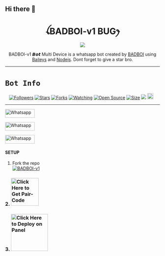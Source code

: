 ## Hi there 👋

<h1 align="center">ꪶBADBOI-v1 BUGꫂ<br></h1>
<p align="center">
<img src="https://telegra.ph/file/2fc766ab7467ded0fac9c.png" />
</p>

<p align="center">
BADBOI-v1 𝘽𝙤𝙩 Multi Device is a whatsapp bot created by <a href="https://github.com/BADBOI-v1" target="_blank">BADBOI</a> using <a href="https://github.com/adiwajshing/Baileys" target="_blank">Baileys</a> and <a href="https://github.com/nodejs" target="_blank">Nodejs</a>. Dont forget to give a star bro.
</p>



------

# ```Bot Info```
<p align="center">
<a href="https://github.com/BADBOI-v1/followers"><img title="Followers" src="https://img.shields.io/github/followers/BADBOI-v1?color=red&style=flat-square"></a>
<a href="https://github.com/BADBOI-v1/BADBOI-v1/stargazers/"><img title="Stars" src="https://img.shields.io/github/stars/BADBOI-v1/BLACK-SPIDER-V1?color=blue&style=flat-square"></a>
<a href="https://github.com/BADBOI-v1/BADBOI-v1/network/members"><img title="Forks" src="https://img.shields.io/github/forks/BADBOI-v1/BLACK-SPIDER-V1?color=red&style=flat-square"></a>
<a href="https://github.com/BADBOI-v1/BADBOI-v1/watchers"><img title="Watching" src="https://img.shields.io/github/watchers/BADBOI-v1/BLACK-SPIDER-V1?label=Watchers&color=blue&style=flat-square"></a>
<a href="https://github.com/BADBOI-v1/BADBOI-v1"><img title="Open Source" src="https://img.shields.io/badge/Author-BADBOI%20Bot%20Inc.-red?v=103"></a>
<a href="https://github.com/BADBOI-v1/BADBOI-v1/"><img title="Size" src="https://img.shields.io/github/repo-size/Samue-l1/Classic-v3-BUG?style=flat-square&color=green"></a>
<a href="https://hits.seeyoufarm.com"><img src="https://hits.seeyoufarm.com/api/count/incr/badge.svg?url=https%3A%2F%2Fgithub.com%2BADBOI-v1%2FBLACK BADBOI-v1BUG&count_bg=%2379C83D&title_bg=%23555555&icon=probot.svg&icon_color=%2300FF6D&title=hits&edge_flat=false"/></a>
<a href="https://github.com/BADBOI-v1/BADBOI-v1/graphs/commit-activity"><img height="20" src="https://img.shields.io/badge/Maintained%3F-yes-green.svg"></a>&nbsp;&nbsp;
</p>
<p align='center'>
    </p>

-------

<a 
href='https://wa.me/2348140825959' target="_blank"><img alt='Whatsapp' src='https://img.shields.io/badge/CONTACT-h?color=black&style=for-the-badge&logo=whatsapp' width="96.35" height="28"/></a></p>
<a href='https://chat.whatsapp.com/LYOPu85NAVv4ymxOxCxRQY' target="_blank"><img alt='Whatsapp' src='https://img.shields.io/badge/OFFICIAL-GC-h?color=black&style=for-the-badge&logo=whatsapp' width="96.35" height="28"/></a></p>

<a href='https://whatsapp.com/channel/0029VadCyFZGufJ2YW4bG42x' target="_blank"><img alt='Whatsapp' src='https://img.shields.io/badge/OFFICIAL-Channel-h?color=black&style=for-the-badge&logo=whatsapp' width="96.35" height="28"/></a></p>


#### SETUP

1. Fork the repo
    <br>
<a href="https://github.com/BADBOI-v1/BADBOI-v1/fork"><img title="BADBOI-v1" src="https://img.shields.io/badge/FORK_BADBOI-_v1-h?color=black&style=for-the-badge&logo=stackshare"></a>

### 2. <a href="https://replit.com/@samjame088/Xeon-PairCode-1"><img src="https://img.shields.io/badge/PAIR_CODE-red" alt="Click Here to Get Pair-Code" width="90"></a>
### 3. <a href="https://pylexnodes.net"><img src="https://img.shields.io/badge/DEPLOY ON PANEL-black" alt="Click Here to Deploy on Panel" width="120"></a>
